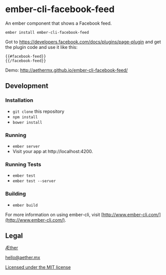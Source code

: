 # ember-cli-facebook-feed

An ember component that shows a Facebook feed.

    ember install ember-cli-facebook-feed

Got to https://developers.facebook.com/docs/plugins/page-plugin and get
the plugin code and use it like this:

    {{#facebook-feed}}
    {{/facebook-feed}}

Demo: http://aethermx.github.io/ember-cli-facebook-feed/

## Development

### Installation

* `git clone` this repository
* `npm install`
* `bower install`

### Running

* `ember server`
* Visit your app at http://localhost:4200.

### Running Tests

* `ember test`
* `ember test --server`

### Building

* `ember build`

For more information on using ember-cli, visit [http://www.ember-cli.com/](http://www.ember-cli.com/).

## Legal

[Æther](http://aether.mx/)

hello@aether.mx

[Licensed under the MIT license](http://opensource.org/licenses/mit-license.php)
